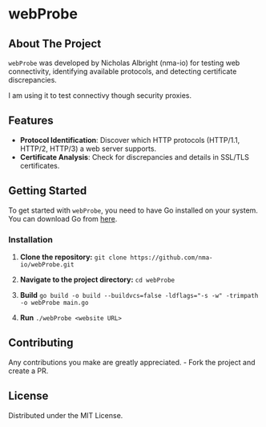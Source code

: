 # webProbe

## About The Project
`webProbe` was developed by Nicholas Albright (nma-io) for testing web connectivity, identifying available protocols, and detecting certificate discrepancies. 

I am using it to test connectivy though security proxies. 

## Features
- **Protocol Identification**: Discover which HTTP protocols (HTTP/1.1, HTTP/2, HTTP/3) a web server supports.
- **Certificate Analysis**: Check for discrepancies and details in SSL/TLS certificates.


## Getting Started
To get started with `webProbe`, you need to have Go installed on your system. You can download Go from [here](https://golang.org/dl/).

### Installation
1. **Clone the repository:**
   `git clone https://github.com/nma-io/webProbe.git`

2. **Navigate to the project directory:**
    `cd webProbe`

3. **Build** 
 `go build -o build --buildvcs=false -ldflags="-s -w" -trimpath -o webProbe main.go`

4. **Run**
    `./webProbe <website URL>`


## Contributing
Any contributions you make are greatly appreciated. - Fork the project and create a PR. 


## License
Distributed under the MIT License. 
